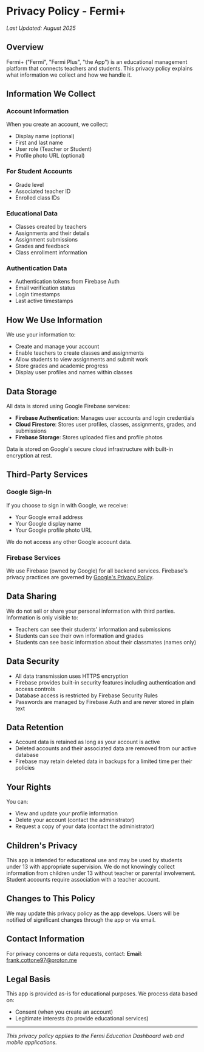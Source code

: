 # Privacy Policy - Fermi+

*Last Updated: August 2025*

## Overview

Fermi+ ("Fermi", "Fermi Plus", "the App") is an educational management platform that connects teachers and students. This privacy policy explains what information we collect and how we handle it.

## Information We Collect

### Account Information
When you create an account, we collect:
- Display name (optional)
- First and last name
- User role (Teacher or Student)
- Profile photo URL (optional)

### For Student Accounts
- Grade level
- Associated teacher ID
- Enrolled class IDs

### Educational Data
- Classes created by teachers
- Assignments and their details
- Assignment submissions
- Grades and feedback
- Class enrollment information

### Authentication Data
- Authentication tokens from Firebase Auth
- Email verification status
- Login timestamps
- Last active timestamps

## How We Use Information

We use your information to:
- Create and manage your account
- Enable teachers to create classes and assignments
- Allow students to view assignments and submit work
- Store grades and academic progress
- Display user profiles and names within classes

## Data Storage

All data is stored using Google Firebase services:
- **Firebase Authentication**: Manages user accounts and login credentials
- **Cloud Firestore**: Stores user profiles, classes, assignments, grades, and submissions
- **Firebase Storage**: Stores uploaded files and profile photos

Data is stored on Google's secure cloud infrastructure with built-in encryption at rest.

## Third-Party Services

### Google Sign-In
If you choose to sign in with Google, we receive:
- Your Google email address
- Your Google display name
- Your Google profile photo URL

We do not access any other Google account data.

### Firebase Services
We use Firebase (owned by Google) for all backend services. Firebase's privacy practices are governed by [Google's Privacy Policy](https://policies.google.com/privacy).

## Data Sharing

We do not sell or share your personal information with third parties. Information is only visible to:
- Teachers can see their students' information and submissions
- Students can see their own information and grades
- Students can see basic information about their classmates (names only)

## Data Security

- All data transmission uses HTTPS encryption
- Firebase provides built-in security features including authentication and access controls
- Database access is restricted by Firebase Security Rules
- Passwords are managed by Firebase Auth and are never stored in plain text

## Data Retention

- Account data is retained as long as your account is active
- Deleted accounts and their associated data are removed from our active database
- Firebase may retain deleted data in backups for a limited time per their policies

## Your Rights

You can:
- View and update your profile information
- Delete your account (contact the administrator)
- Request a copy of your data (contact the administrator)

## Children's Privacy

This app is intended for educational use and may be used by students under 13 with appropriate supervision. We do not knowingly collect information from children under 13 without teacher or parental involvement. Student accounts require association with a teacher account.

## Changes to This Policy

We may update this privacy policy as the app develops. Users will be notified of significant changes through the app or via email.

## Contact Information

For privacy concerns or data requests, contact:
**Email**: frank.cottone97@proton.me

## Legal Basis

This app is provided as-is for educational purposes. We process data based on:
- Consent (when you create an account)
- Legitimate interests (to provide educational services)

---

*This privacy policy applies to the Fermi Education Dashboard web and mobile applications.*
